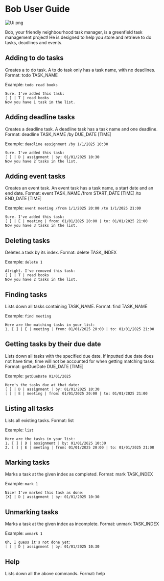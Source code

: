 # Bob User Guide

![Ui png](https://github.com/user-attachments/assets/17bb39e5-fc8f-4bb0-b550-95c1b2625d15)

Bob, your friendly neighbourhood task manager, is a greenfield task management project!
He is designed to help you store and retrieve to do tasks, deadlines and events.

## Adding to do tasks

Creates a to do task. A to do task only has a task name, with no deadlines.
Format: todo TASK_NAME

Example: `todo read books`

```
Sure. I've added this task:
[ ] | T | read books
Now you have 1 task in the list.
```

## Adding deadline tasks

Creates a deadline task. A deadline task has a task name and one deadline.
Format: deadline TASK_NAME /by DUE_DATE [TIME]

Example: `deadline assignment /by 1/1/2025 10:30`

```
Sure. I've added this task:
[ ] | D | assignment | by: 01/01/2025 10:30
Now you have 2 tasks in the list.
```

## Adding event tasks

Creates an event task. An event task has a task name, a start date and an end date.
Format: event TASK_NAME /from START_DATE [TIME] /to END_DATE [TIME]

Example: `event meeting /from 1/1/2025 20:00 /to 1/1/2025 21:00`

```
Sure. I've added this task:
[ ] | E | meeting | from: 01/01/2025 20:00 | to: 01/01/2025 21:00
Now you have 3 tasks in the list.
```

## Deleting tasks

Deletes a task by its index.
Format: delete TASK_INDEX

Example: `delete 1`

```
Alright. I've removed this task:
[ ] | T | read books
Now you have 2 tasks in the list.
```

## Finding tasks

Lists down all tasks containing TASK_NAME.
Format: find TASK_NAME

Example: `find meeting`

```
Here are the matching tasks in your list:
1. [ ] | E | meeting | from: 01/01/2025 20:00 | to: 01/01/2025 21:00
```

## Getting tasks by their due date

Lists down all tasks with the specified due date.
If inputted due date does not have time, time will not be accounted for when getting matching tasks.
Format: getDueDate DUE_DATE [TIME]

Example: `getDueDate 01/01/2025`

```
Here's the tasks due at that date:
[ ] | D | assignment | by: 01/01/2025 10:30
[ ] | E | meeting | from: 01/01/2025 20:00 | to: 01/01/2025 21:00
```

## Listing all tasks

Lists all existing tasks.
Format: list

Example: `list`

```
Here are the tasks in your list:
1. [ ] | D | assignment | by: 01/01/2025 10:30
2. [ ] | E | meeting | from: 01/01/2025 20:00 | to: 01/01/2025 21:00
```

## Marking tasks

Marks a task at the given index as completed.
Format: mark TASK_INDEX

Example: `mark 1`

```
Nice! I've marked this task as done:
[X] | D | assignment | by: 01/01/2025 10:30
```

## Unmarking tasks

Marks a task at the given index as incomplete.
Format: unmark TASK_INDEX

Example: `unmark 1`

```
Oh, I guess it's not done yet:
[ ] | D | assignment | by: 01/01/2025 10:30
```

## Help

Lists down all the above commands.
Format: help
